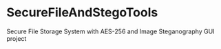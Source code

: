# SecureFileAndStegoTools
Secure File Storage System with AES-256 and Image Steganography GUI project
